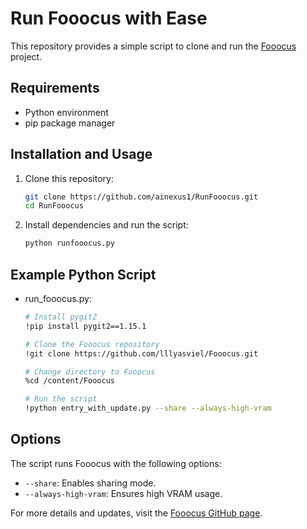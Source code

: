 # Run Fooocus with Ease

This repository provides a simple script to clone and run the [Fooocus](https://github.com/lllyasviel/Fooocus) project.

## Requirements

- Python environment
- pip package manager

## Installation and Usage

1. Clone this repository:
   ```bash
   git clone https://github.com/ainexus1/RunFooocus.git
   cd RunFooocus

2. Install dependencies and run the script:
   ```bash
   python runfooocus.py

## Example Python Script

- run_fooocus.py:
  ```bash
  # Install pygit2
  !pip install pygit2==1.15.1

  # Clone the Fooocus repository
  !git clone https://github.com/lllyasviel/Fooocus.git

  # Change directory to Fooocus
  %cd /content/Fooocus

  # Run the script
  !python entry_with_update.py --share --always-high-vram
## Options  
The script runs Fooocus with the following options: 
- `--share`: Enables sharing mode.
- `--always-high-vram`: Ensures high VRAM usage.

For more details and updates, visit the [Fooocus GitHub page](https://github.com/lllyasviel/Fooocus).
